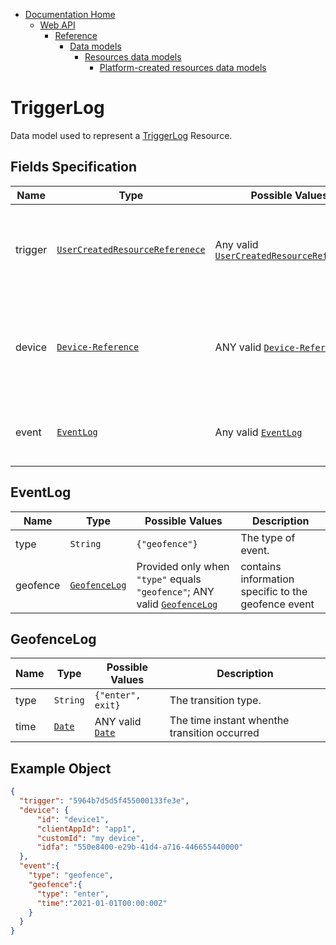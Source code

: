 * [Documentation Home](../../../../../README.md)  
  * [Web API](../../../../index.md)  
    * [Reference](../../../index.md)
        * [Data models](../../index.md)
          * [Resources data models](../index.md)
             * [Platform-created resources data models](index.md)

# TriggerLog

Data model used to represent a [TriggerLog](../../../resources/platform-created/triggerlog.md) Resource.

## Fields Specification

Name        |Type      | Possible Values |  Description
------------|----------|----------------|----------- 
trigger | [`UserCreatedResourceReferenece`](../../user-created/index.md)| Any valid [`UserCreatedResourceReferenece`](../../user-created/index.md) | The details of the [*Trigger*](/api/reference/resources/resources/user-created/trigger.md) resource which the *Triggerlog* refers to.
device | [`Device-Reference`](../../common/device-reference.md) | ANY valid [`Device-Reference`](../../common/device-reference.md) | reference information of the device which the *TriggerLog* resource refers to
event | [`EventLog`](#eventlog) | Any valid [`EventLog`](#eventlog) | contains information related to the specific event 

## EventLog

Name        |Type      | Possible Values |  Description
------------|----------|----------------|----------- 
type | `String`| `{"geofence"}` | The type of event.
geofence | [`GeofenceLog`](#geofencelog) | Provided only when `"type"` equals `"geofence"`; ANY valid [`GeofenceLog`](#geofencelog) | contains information specific to the geofence event  

## GeofenceLog

Name        |Type      | Possible Values |  Description
------------|----------|----------------|----------- 
type | `String`| `{"enter", exit}` | The transition type.
time | [`Date`](../../common/date.md) | ANY valid [`Date`](../../common/date.md) | The time instant whenthe transition occurred 

## Example Object

```json
{
  "trigger": "5964b7d5d5f455000133fe3e",
  "device": {
      "id": "device1",
      "clientAppId": "app1",
      "customId": "my device",
      "idfa": "550e8400-e29b-41d4-a716-446655440000"
  },
  "event":{
    "type": "geofence",
    "geofence":{
      "type": "enter",
      "time":"2021-01-01T00:00:00Z"
    }
  }
}
```
